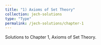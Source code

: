 ```yaml
---
title: "1) Axioms of Set Theory"
collection: jech-solutions
type: "Type"
permalink: /jech-solutions/chapter-1
---
```


Solutions to Chapter 1, Axioms of Set Theory.

